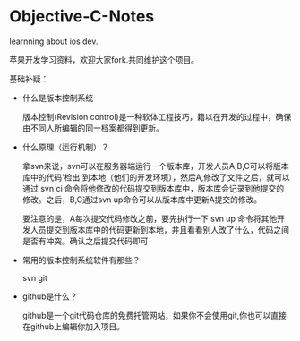 Objective-C-Notes
=================

learnning about ios dev.

苹果开发学习资料，欢迎大家fork.共同维护这个项目。

基础补疑：
* 什么是版本控制系统

  版本控制(Revision control)是一种软体工程技巧，籍以在开发的过程中，确保由不同人所编辑的同一档案都得到更新。
  

* 什么原理（运行机制）？

  拿svn来说，svn可以在服务器端运行一个版本库，开发人员A,B,C可以将版本库中的代码'检出'到本地（他们的开发环境），然后A,修改了文件之后，就可以通过 svn ci 命令将他修改的代码提交到版本库中，版本库会记录到他提交的修改。之后，B,C通过svn up命令可以从版本库中更新A提交的修改。
  
  要注意的是，A每次提交代码修改之前，要先执行一下 svn up 命令将其他开发人员提交到版本库中的代码更新到本地，并且看看别人改了什么，代码之间是否有冲突。确认之后提交代码即可

* 常用的版本控制系统软件有那些？
  
  svn   git

* github是什么？

  github是一个git代码仓库的免费托管网站，如果你不会使用git,你也可以直接在github上编辑你加入项目。
